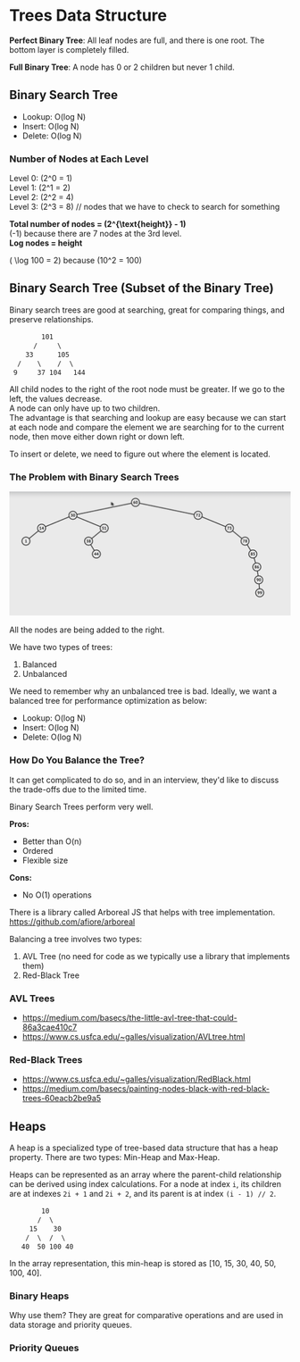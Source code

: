 # **Trees Data Structure**

**Perfect Binary Tree**: All leaf nodes are full, and there is one root. The bottom layer is completely filled.

**Full Binary Tree**: A node has 0 or 2 children but never 1 child.

## Binary Search Tree

- Lookup: O(log N)
- Insert: O(log N)
- Delete: O(log N)

### Number of Nodes at Each Level

Level 0: \(2^0 = 1\)  
Level 1: \(2^1 = 2\)  
Level 2: \(2^2 = 4\)  
Level 3: \(2^3 = 8\) // nodes that we have to check to search for something

**Total number of nodes = \(2^{\text{height}} - 1\)**  
(-1) because there are 7 nodes at the 3rd level.  
**Log nodes = height**

\( \log 100 = 2\) because \(10^2 = 100\)

## Binary Search Tree (Subset of the Binary Tree)

Binary search trees are good at searching, great for comparing things, and preserve relationships.

```
        101
      /     \
    33      105
  /    \    /  \
 9     37 104   144
```

All child nodes to the right of the root node must be greater. If we go to the left, the values decrease.  
A node can only have up to two children.  
The advantage is that searching and lookup are easy because we can start at each node and compare the element we are searching for to the current node, then move either down right or down left.

To insert or delete, we need to figure out where the element is located.

### The Problem with Binary Search Trees

![img.png](img.png)

All the nodes are being added to the right.

We have two types of trees:
1. Balanced
2. Unbalanced

We need to remember why an unbalanced tree is bad. Ideally, we want a balanced tree for performance optimization as below:
- Lookup: O(log N)
- Insert: O(log N)
- Delete: O(log N)

### How Do You Balance the Tree?

It can get complicated to do so, and in an interview, they'd like to discuss the trade-offs due to the limited time.

Binary Search Trees perform very well.

**Pros:**
- Better than O(n)
- Ordered
- Flexible size

**Cons:**
- No O(1) operations

There is a library called Arboreal JS that helps with tree implementation.
https://github.com/afiore/arboreal

Balancing a tree involves two types:
1. AVL Tree (no need for code as we typically use a library that implements them)
2. Red-Black Tree

### AVL Trees
- https://medium.com/basecs/the-little-avl-tree-that-could-86a3cae410c7
- https://www.cs.usfca.edu/~galles/visualization/AVLtree.html

### Red-Black Trees
- https://www.cs.usfca.edu/~galles/visualization/RedBlack.html
- https://medium.com/basecs/painting-nodes-black-with-red-black-trees-60eacb2be9a5

## Heaps

A heap is a specialized type of tree-based data structure that has a heap property. There are two types: Min-Heap and Max-Heap.

Heaps can be represented as an array where the parent-child relationship can be derived using index calculations. For a node at index `i`, its children are at indexes `2i + 1` and `2i + 2`, and its parent is at index `(i - 1) // 2`.

```
        10
       /  \
     15    30
    /  \  /  \
   40  50 100 40
```

In the array representation, this min-heap is stored as [10, 15, 30, 40, 50, 100, 40].

### Binary Heaps
Why use them? They are great for comparative operations and are used in data storage and priority queues.

### Priority Queues

